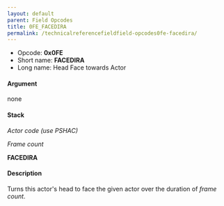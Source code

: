```yaml
---
layout: default
parent: Field Opcodes
title: 0FE_FACEDIRA
permalink: /technicalreferencefieldfield-opcodes0fe-facedira/
---
```


-   Opcode: **0x0FE**
-   Short name: **FACEDIRA**
-   Long name: Head Face towards Actor

#### Argument

none

#### Stack

  
*Actor code (use PSHAC)*

*Frame count*

**FACEDIRA**

#### Description

Turns this actor's head to face the given actor over the duration of *frame count*.
